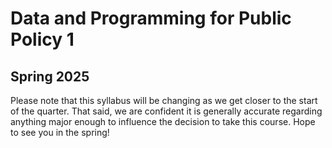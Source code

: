 # Data and Programming for Public Policy 1
## Spring 2025

Please note that this syllabus will be changing as we get closer to the start of the quarter.  That said, we are confident it is generally accurate regarding anything major enough to influence the decision to take this course.  Hope to see you in the spring!
